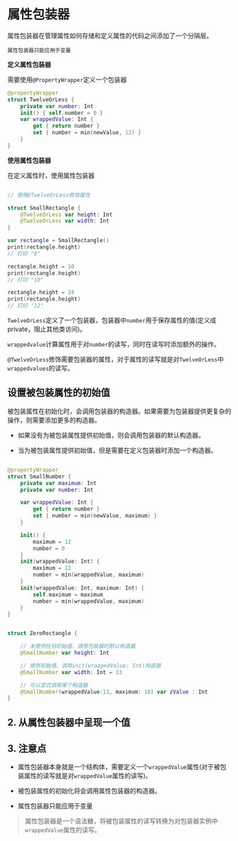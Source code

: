 # 属性包装器

属性包装器在管理属性如何存储和定义属性的代码之间添加了一个分隔层。

`属性包装器只能应用于变量`


**定义属性包装器**

需要使用`@PropertyWrapper`定义一个包装器

```swift
@propertyWrapper
struct TwelveOrLess {
    private var number: Int    
    init() { self.number = 0 }
    var wrappedValue: Int {
        get { return number }
        set { number = min(newValue, 12) }
    }
}

```

**使用属性包装器**

在定义属性时，使用属性包装器

```swift

// 使用@TwelveOrLess修饰属性 

struct SmallRectangle {
    @TwelveOrLess var height: Int
    @TwelveOrLess var width: Int
}

var rectangle = SmallRectangle()
print(rectangle.height)
// 打印 "0"

rectangle.height = 10
print(rectangle.height)
// 打印 "10"

rectangle.height = 24
print(rectangle.height)
// 打印 "12"

```

`TwelveOrLess`定义了一个包装器，包装器中`number`用于保存属性的值(定义成private，阻止其他类访问)。

`wrappedvalue`计算属性用于对`number`的读写，同时在读写时添加额外的操作。

`@TwelveOrLess`修饰需要包装器的属性，对于属性的读写就是对`TwelveOrLess`中`wrappedvalues`的读写。


## 设置被包装属性的初始值

被包装属性在初始化时，会调用包装器的构造器。如果需要为包装器提供更复杂的操作，则需要添加更多的构造器。

- 如果没有为被包装属性提供初始值，则会调用包装器的默认构造器。

- 当为被包装属性提供初始值，但是需要在定义包装器时添加一个构造器。


```swift

@propertyWrapper
struct SmallNumber {
    private var maximum: Int
    private var number: Int

    var wrappedValue: Int {
        get { return number }
        set { number = min(newValue, maximum) }
    }

    init() {
        maximum = 12
        number = 0
    }
    init(wrappedValue: Int) {
        maximum = 12
        number = min(wrappedValue, maximum)
    }
    init(wrappedValue: Int, maximum: Int) {
        self.maximum = maximum
        number = min(wrappedValue, maximum)
    }
}


struct ZeroRectangle {

    // 未提供任何初始值，调用包装器的默认构造器
    @SmallNumber var height: Int

    // 提供初始值，调用init(wrappedValue: Int)构造器
    @SmallNumber var width: Int = 13

    // 可以显式调用某个构造器
    @SmallNumber(wrappedValue:13, maximum: 10) var zValue : Int
}

```

## 2. 从属性包装器中呈现一个值



## 3. 注意点

- 属性包装器本身就是一个结构体，需要定义一个`wrappedValue`属性(对于被包装属性的读写就是对`wrappedValue`属性的读写)。

- 被包装属性的初始化将会调用属性包装器的构造器。

- 属性包装器只能应用于变量




> 属性包装器是一个语法糖，将被包装属性的读写转换为对包装器实例中`wrappedValue`属性的读写。
